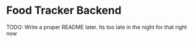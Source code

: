 # Food Tracker Backend

TODO: Write a proper README later. Its too late in the night for that right now
